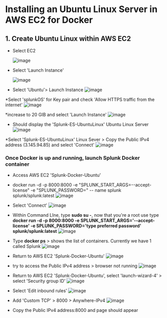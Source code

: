 # Installing an Ubuntu Linux Server in AWS EC2 for Docker

## 1. Create Ubuntu Linux within AWS EC2
* Select EC2

  ![image](https://github.com/user-attachments/assets/c6b84a06-f0b2-4be3-aafe-bce64d2987bc)

* Select 'Launch Instance'

  ![image](https://github.com/user-attachments/assets/33b8b96d-2013-45c9-b477-b218f01a3e86)

* Select 'Ubuntu'> Launch Instance
  ![image](https://github.com/user-attachments/assets/a5c31582-b2f6-42bd-a5c6-e959dec994e7)

*Select 'splunkOS' for Key pair and check 'Allow HTTPS traffic from the internet'
  ![image](https://github.com/user-attachments/assets/4d6c5389-b320-4d78-b80e-6656feb56aba)

*increase to 20 GIB and select 'Launch Instance'
  ![image](https://github.com/user-attachments/assets/51ce77d6-33ec-4ca6-98e0-80daad9253da)

* Should display the 'Splunk-ES-UbuntuLinux' Ubuntu Linux Server
  ![image](https://github.com/user-attachments/assets/bcd55739-91f0-468a-a0f6-aee112125359)

*Select 'Splunk-ES-UbuntuLinux' Linux Sever > Copy the Public IPv4 address (3.145.94.85) and select 'Connect'
  ![image](https://github.com/user-attachments/assets/dbb52d2c-9287-4b41-8f6a-884fdbeecb0e)

### Once Docker is up and running, launch Splunk Docker container
* Access AWS EC2 'Splunk-Docker-Ubuntu'

* docker run -d -p 8000:8000 -e "SPLUNK_START_ARGS=--accept-license" -e "SPLUNK_PASSWORD=<password>" -- name splunk splunk/splunk:latest
  ![image](https://github.com/user-attachments/assets/0a363314-ce73-4b8b-a48c-db5320a51be4)

*  Select 'Connect'
  ![image](https://github.com/user-attachments/assets/0bce50b0-b6b8-4a28-9b33-bd1750b2997c)

* Within Command LIne, type **sudo su -**, now that you're a root use type **docker run -d -p 8000:8000 -e SPLUNK_START_ARGS='--accept-license' -e SPLUNK_PASSWORD='type preferred password' splunk/splunk:latest**
  ![image](https://github.com/user-attachments/assets/c3c64c93-6169-4fe6-84a1-e362596c24bc)

* Type **docker ps** > shows the list of containers. Currently we have 1 called Splunk
  ![image](https://github.com/user-attachments/assets/acaf506e-cdc6-4242-af03-7c8808a069a5)

* Return to AWS EC2 'Splunk-Docker-Ubuntu'
![image](https://github.com/user-attachments/assets/0e60bb85-4677-4c1f-9b6d-b73e86730d3b)

* try to access the Public IPv4 address > browser not running
![image](https://github.com/user-attachments/assets/1db5dc5c-bfd8-4dda-9b48-fc79dc09788e)

* Return to AWS EC2 'Splunk-Docker-Ubuntu', select 'launch-wizard-4' > select 'Security group ID'
  ![image](https://github.com/user-attachments/assets/439fbea8-869e-4359-b9aa-f2fe0ca762f8)

* Select 'Edit inbound rules'
![image](https://github.com/user-attachments/assets/8a38a52d-fedf-4f8a-8282-a7350278f8ca)

* Add 'Custom TCP' > 8000 > Anywhere-IPv4
  ![image](https://github.com/user-attachments/assets/35b393d0-e725-4b1b-a66a-e8118925b439)

* Copy the Public IPv4 address:8000 and page should appear

